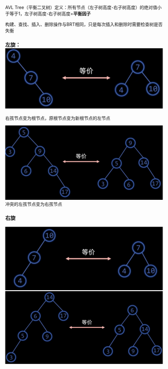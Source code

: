 AVL Tree（平衡二叉树）定义：所有节点（左子树高度-右子树高度）的绝对值小于等于1，左子树高度-右子树高度=**平衡因子**

构建、查找、插入、删除操作与BRT相同，只是每次插入和删除时需要检查树是否失衡

### 左旋：![输入图片说明](/imgs/2025-02-25/uR5ClhTB3fNXsjXt.png)
右孩节点变为根节点，原根节点变为新根节点的左节点

![输入图片说明](/imgs/2025-02-25/UrFxl01rzqL7IM9a.png)
冲突的左孩节点变为右孩节点

### 右旋
![输入图片说明](/imgs/2025-02-25/tXms0Yc7SyloudXx.png)
![输入图片说明](/imgs/2025-02-25/8VSGQUoL7qGfvVxe.png)

<!--stackedit_data:
eyJoaXN0b3J5IjpbLTE0NTEwMjAzMzddfQ==
-->
